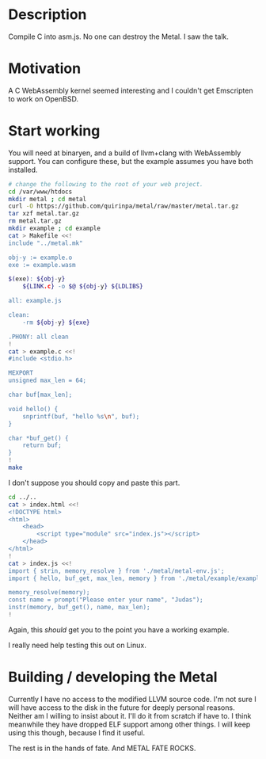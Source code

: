 # Description
Compile C into asm.js. No one can destroy the Metal. I saw the talk.

# Motivation
A C WebAssembly kernel seemed interesting and I couldn't get Emscripten to work on OpenBSD.

# Start working
You will need at binaryen, and a build of llvm+clang with WebAssembly support.
You can configure these, but the example assumes you have both installed.

```sh
# change the following to the root of your web project.
cd /var/www/htdocs
mkdir metal ; cd metal
curl -O https://github.com/quirinpa/metal/raw/master/metal.tar.gz
tar xzf metal.tar.gz
rm metal.tar.gz
mkdir example ; cd example
cat > Makefile <<!
include "../metal.mk"

obj-y := example.o
exe := example.wasm

$(exe): ${obj-y}
	${LINK.c} -o $@ ${obj-y} ${LDLIBS}

all: example.js

clean:
	-rm ${obj-y} ${exe}

.PHONY: all clean
!
cat > example.c <<!
#include <stdio.h>

MEXPORT
unsigned max_len = 64;

char buf[max_len];

void hello() {
	snprintf(buf, "hello %s\n", buf);
}

char *buf_get() {
	return buf;
}
!
make
```

I don't suppose you should copy and paste this part.
```sh
cd ../..
cat > index.html <<!
<!DOCTYPE html>
<html>
	<head>
		<script type="module" src="index.js"></script>
	</head>
</html>
!
cat > index.js <<!
import { strin, memory_resolve } from './metal/metal-env.js';
import { hello, buf_get, max_len, memory } from './metal/example/example.js';

memory_resolve(memory);
const name = prompt("Please enter your name", "Judas");
instr(memory, buf_get(), name, max_len);
!
```

Again, this _should_ get you to the point you have a working example.

I really need help testing this out on Linux.

# Building / developing the Metal
Currently I have no access to the modified LLVM source code.
I'm not sure I will have access to the disk in the future for deeply personal reasons.
Neither am I willing to insist about it. I'll do it from scratch if have to.
I think meanwhile they have dropped ELF support among other things.
I will keep using this though, because I find it useful.


The rest is in the hands of fate.
And METAL FATE ROCKS.
